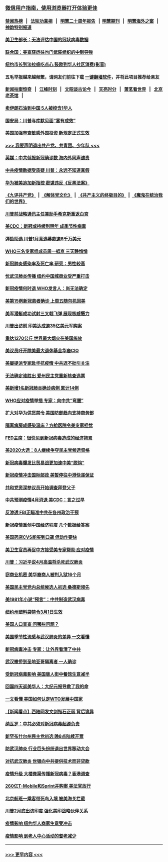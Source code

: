 ### [微信用户指南，使用浏览器打开体验更佳](https://github.com/gfw-breaker/banned-news1/blob/master/indexes/wechat-guide.md?t=0)
#### [禁闻热榜](热点新闻.md?t=0)  &nbsp;&nbsp;|&nbsp;&nbsp; [法轮功真相](https://github.com/gfw-breaker/truth/blob/master/README.md?t=0) &nbsp;&nbsp;|&nbsp;&nbsp; [明慧二十周年报告](https://github.com/gfw-breaker/mh-reports/blob/master/README.md?t=0) &nbsp;&nbsp;|&nbsp;&nbsp;[明慧期刊](https://github.com/gfw-breaker/mh-qikan) &nbsp;&nbsp;|&nbsp;&nbsp; [明慧海外之窗](https://github.com/gfw-breaker/mh-news/blob/master/README.md?t=0) &nbsp;&nbsp;|&nbsp;&nbsp; [神韵特别报道](https://github.com/gfw-breaker/mh-news/blob/master/shenyun.md?t=0)
#### [美卫生部长：无法评估中国的冠状病毒数据](../pages/nsc412/n11869301.md?t=02150233) 
#### [联合国：美查获运往也门武装组织的中制导弹](../pages/nsc412/n11868677.md?t=02150233) 
#### [纽约市长到法拉盛吃点心  鼓励到华人社区消费(影音)](../pages/nsc412/n11868197.md?t=02150233) 
#### 五毛举报越来越频繁，请网友们前往下载 [一键翻墙软件](https://github.com/gfw-breaker/ssr-accounts)，并将此项目推荐给亲友
#### [新闻拍案惊奇](https://github.com/gfw-breaker/banned-news1/blob/master/pages/link4.md) &nbsp;&nbsp;|&nbsp;&nbsp; [江峰时刻](https://github.com/gfw-breaker/banned-news1/blob/master/pages/link4.md) &nbsp;&nbsp;|&nbsp;&nbsp; [文昭谈古论今](https://github.com/gfw-breaker/banned-news1/blob/master/pages/link4.md) &nbsp;&nbsp;|&nbsp;&nbsp; [天亮时分](https://github.com/gfw-breaker/banned-news1/blob/master/pages/link4.md) &nbsp;&nbsp;|&nbsp;&nbsp; [萧茗看世界](https://github.com/gfw-breaker/banned-news1/blob/master/pages/link4.md) &nbsp;&nbsp;|&nbsp;&nbsp; [北京老茶馆](https://github.com/gfw-breaker/banned-news1/blob/master/pages/link4.md) &nbsp;&nbsp;|&nbsp;&nbsp; 
#### [卖伊朗石油到中国  5人被控含1华人](../pages/nsc412/n11867988.md?t=02150233) 
#### [国安局：川普与库默见面“富有成效”](../pages/nsc412/n11867976.md?t=02150233) 
#### [美国加强审查敏感外国投资 新规定正式生效](../pages/nsc412/n11868041.md?t=02150233) 
#### [>>> 我要声明退出共产党、共青团、少年队 <<<](https://github.com/begood0513/goodnews/blob/master/quit/letter.md) 
#### [英媒：中共低报新冠确诊数 海内外同声谴责](../pages/nsc412/n11867421.md?t=02150233) 
#### [中共疫情数据受质疑 川普：永远不知道真假](../pages/nsc412/n11867195.md?t=02150233) 
#### [华为被美追加新指控 密谋违反《反黑法案》](../pages/nsc412/n11867191.md?t=02150233) 
#### [《九评共产党》](https://github.com/begood0513/9ping.md/blob/master/README.md) &nbsp;|&nbsp; [《解体党文化》](../../../../jtdwh.md/blob/master/README.md)  &nbsp;|&nbsp; [《共产主义的终极目的》](../../../../gczydzjmd.md/blob/master/README.md) &nbsp;|&nbsp; [《魔鬼在统治我们的世界》](../../../../mgztzwmdsj.md/blob/master/README.md) 
#### [川普前战略通讯主任兼助手希克斯重返白宫](../pages/nsc412/n11867104.md?t=02150233) 
#### [美CDC：新冠或持续到明年 成季节性病毒](../pages/nsc412/n11867279.md?t=02150233) 
#### [弹劾助选 川普1月竞选募款逾6千万美元](../pages/nsc412/n11866950.md?t=02150233) 
#### [WHO三名专家组成员周一抵京 三天静悄悄](../pages/nsc412/n11866947.md?t=02150233) 
#### [新冠肺炎感染率及死亡率 研究：男性较高](../pages/nsc412/n11866956.md?t=02150233) 
#### [忧武汉肺炎传播 纽约中国城商业受严重打击](../pages/nsc412/n11866902.md?t=02150233) 
#### [新冠疫情何时退 WHO发言人：尚无法确定](../pages/nsc412/n11866864.md?t=02150233) 
#### [美第15例新冠患者确诊 上周五随包机回美](../pages/nsc412/n11866852.md?t=02150233) 
#### [美军潜艇成功试射三叉戟飞弹 展现核威慑力](../pages/nsc412/n11866046.md?t=02150233) 
#### [川普出访前 印美达成逾35亿美元军购案](../pages/nsc412/n11865444.md?t=02150233) 
#### [重达1270公斤 世界最大烟火在美国施放](../pages/nsc412/n11865198.md?t=02150233) 
#### [美议员吁开除美最大退休基金华裔CIO](../pages/nsc412/n11865230.md?t=02150233) 
#### [美屡提派专家赴华抗疫情 中共迟不批引关注](../pages/nsc412/n11864719.md?t=02150233) 
#### [无法确定谁胜出 爱州民主党重新核查选票](../pages/nsc412/n11864830.md?t=02150233) 
#### [美新增1名新冠肺炎确诊病例 累计14例](../pages/nsc412/n11864893.md?t=02150233) 
#### [WHO应对疫情举措 专家：向中共“弯腰”](../pages/nsc412/n11864727.md?t=02150233) 
#### [扩大对华为供货禁令 美国防部趋向支持商务部](../pages/nsc412/n11864773.md?t=02150233) 
#### [隔离病房成感染温床？方舱医院令美专家担忧](../pages/nsc412/n11864575.md?t=02150233) 
#### [FED主席：很快见到新冠病毒造成的经济拖累](../pages/nsc412/n11864507.md?t=02150233) 
#### [美2020大选：8人继续争夺民主党候选资格](../pages/nsc412/n11864327.md?t=02150233) 
#### [新冠病毒爆发比贸易战更加速中美“脱钩”](../pages/nsc412/n11864470.md?t=02150233) 
#### [新冠疫情冲击国际邮政 美暂停往中港快递保证](../pages/nsc412/n11864207.md?t=02150233) 
#### [共和党资深参议员开始调查拜登父子](../pages/nsc412/n11863984.md?t=02150233) 
#### [中共预测疫情4月消退 美CDC：言之过早](../pages/nsc412/n11864310.md?t=02150233) 
#### [反渗透 FBI正瞄准中共在各州政治干预](../pages/nsc412/n11864300.md?t=02150233) 
#### [新冠疫情重创中国经济程度 几个数据给答案](../pages/nsc412/n11864203.md?t=02150233) 
#### [美国药店CVS能买到口罩 但动作要快](../pages/nsc412/n11862438.md?t=02150233) 
#### [美卫生官员再促中方接受美专家帮助 应对疫情](../pages/nsc412/n11864043.md?t=02150233) 
#### [川普：习近平说4月高温将杀死武汉肺炎](../pages/nsc412/n11860814.md?t=02150233) 
#### [窃商业机密 美华裔商人被判入狱16个月](../pages/nsc412/n11863911.md?t=02150233) 
#### [美国民主党党内总统候选人初选 桑德斯领先](../pages/nsc412/n11863475.md?t=02150233) 
#### [美1981年小说“预言”：中共制造武汉病毒](../pages/nsc412/n11863306.md?t=02150233) 
#### [纽约州塑料袋禁令3月1日生效](../pages/nsc412/n11862832.md?t=02150233) 
#### [美国人口普查  问哪些问题？](../pages/nsc412/n11862808.md?t=02150233) 
#### [美国季节性流感与武汉肺炎的差异 一文看懂](../pages/nsc412/n11862428.md?t=02150233) 
#### [新冠病毒冲击 专家：让外界看清了中共](../pages/nsc412/n11862280.md?t=02150233) 
#### [武汉撤侨到圣地亚哥隔离者 一人确诊](../pages/nsc412/n11862460.md?t=02150233) 
#### [受新冠病毒影响 美国唐人街中餐馆生意减半](../pages/nsc412/n11861940.md?t=02150233) 
#### [回国四天返美华人：大纪元报导救了我的命](../pages/nsc412/n11862181.md?t=02150233) 
#### [一文看懂 美国如何认定WTO发展中国家](../pages/nsc412/n11862051.md?t=02150233) 
#### [【新闻看点】西陆网发文剑指石正丽 背后诡异](../pages/nsc412/n11861792.md?t=02150233) 
#### [纳瓦罗：中共必须对新冠病毒起源负责](../pages/nsc412/n11861810.md?t=02150233) 
#### [新罕布什尔州民主党初选 晚8点陆续开票](../pages/nsc412/n11861872.md?t=02150233) 
#### [防武汉肺炎 行业巨头纷纷退出世界移动大会](../pages/nsc412/n11861795.md?t=02150233) 
#### [对抗武汉肺炎 世银向中共提供技术而非贷款](../pages/nsc412/n11861652.md?t=02150233) 
#### [疫情升级 大楼粪渠传播新冠病毒？香港调查](../pages/nsc412/n11861556.md?t=02150233) 
#### [260亿T-Mobile和Sprint并购案 美法官放行](../pages/nsc412/n11861511.md?t=02150233) 
#### [北京航班一乘客带死鸟入境 被美海关拦截](../pages/nsc412/n11861317.md?t=02150233) 
#### [川普2月底出访印度 强化美印战略伙伴关系](../pages/nsc412/n11860557.md?t=02150233) 
#### [疫情影响  纽约华人商家生意受冲击](../pages/nsc412/n11860284.md?t=02150233) 
#### [疫情影响  到老人中心活动的耆老减少](../pages/nsc412/n11860199.md?t=02150233) 

----
#### [ >>> 更早内容 <<< ](../indexes/nsc412-earlier.md)

